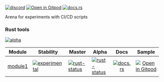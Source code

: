 <!-- # Repository :: CiCdTemplate -->

[![discord](https://img.shields.io/discord/872391416519737405?color=eee&logo=discord&logoColor=eee&label=ask)](https://discord.gg/m3YfbXpUUY)
[![Open in Gitpod](https://raster.shields.io/static/v1?label=try&message=online&color=eee&logo=gitpod&logoColor=eee)](https://gitpod.io/#RUN_PATH=.,SAMPLE_FILE=module%2Fmodule1%2Fsample%2Frust%2Fmodule1_trivial_sample%2Fsrc%2Fmain.rs,RUN_POSTFIX=--example%20module1_trivial_sample/https://github.com/Wandalen/CiCdTemplate)
[![docs.rs](https://raster.shields.io/static/v1?label=docs&message=online&color=eee&logo=docsdotrs&logoColor=eee)](https://docs.rs/module1)

Arena for experiments with CI/CD scripts

### Rust tools

[![alpha](https://img.shields.io/github/workflow/status/Wandalen/CiCdTemplate/auto_merge_to_beta/alpha?label=alpha&logo=github)](https://github.com/Wandalen/CiCdTemplate/actions/workflows/AutoMergeToBeta.yml)

<!-- {{# generate.modules_index{} #}} -->

| Module | Stability | Master | Alpha | Docs | Sample |
|--------|-----------|--------|-------|:----:|:------:|
| [module1](./module/module1) | [![experimental](https://raster.shields.io/static/v1?label=&message=experimental&color=orange)](https://github.com/emersion/stability-badges#experimental) | [![rust-status](https://img.shields.io/github/workflow/status/Wandalen/CiCdTemplate/module1?label=)](https://github.com/Wandalen/CiCdTemplate/actions/workflows/ModuleModule1Push.yml) | [![rust-status](https://img.shields.io/github/workflow/status/Wandalen/CiCdTemplate/module1/alpha?label=)](https://github.com/Wandalen/CiCdTemplate/actions/workflows/ModuleModule1Push.yml) | [![docs.rs](https://raster.shields.io/static/v1?label=&message=docs&color=eee)](https://docs.rs/module1) | [![Open in Gitpod](https://raster.shields.io/static/v1?label=&message=try&color=eee)](https://gitpod.io/#RUN_PATH=.,SAMPLE_FILE=module%2Fmodule1%2Fsample%2Frust%2Fmodule1_trivial_sample%2Fsrc%2Fmain.rs,RUN_POSTFIX=--example%20module1_trivial_sample/https://github.com/Wandalen/CiCdTemplate) |

